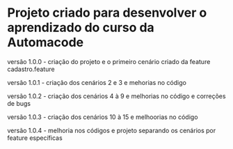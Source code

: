 # Projeto criado para desenvolver o aprendizado do curso da Automacode


versão 1.0.0 - criação do projeto e o primeiro cenário criado da feature cadastro.feature


versão 1.0.1 - criação dos cenários 2 e 3 e mehorias no código


versão 1.0.2 - criação dos cenários 4 à 9 e melhorias no código e correções de bugs

versão 1.0.3 - criação dos cenários 10 à 15 e melhoorias no código

versão 1.0.4 - melhoria nos códigos e projeto separando os cenários por feature específicas
